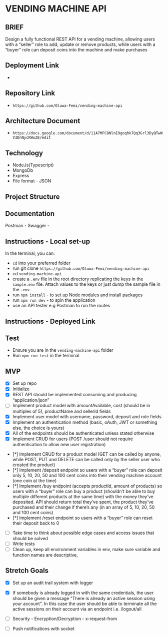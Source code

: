 # VENDING MACHINE API

## BRIEF
Design a fully functional REST API for a vending machine, allowing users with a “seller” role to add, update or remove products, while users with a “buyer” role can deposit coins into the machine and make purchases

## Deployment Link
- 

## Repository Link
- `https://github.com/Oluwa-Femi/vending-machine-api`

## Architecture Document
- `https://docs.google.com/document/d/11A7MFC8NlnE9goqhk7Qq3Grl3DyQTwWV3DnNycKWoZ8/edit`

## Technology
- NodeJs(Typescript)
- MongoDb
- Express
- File format - JSON

## Project Structure

## Documentation
Postman -
Swagger - 

## Instructions - Local set-up
In the terminal, you can:
* `cd` into your preferred folder
* run git clone `https://github.com/Oluwa-Femi/vending-machine-api`
* cd `vending-machine-api`
* create a `.env` file in the root directory replicating the keys in the `sample.env` file. Attach values to the keys or just dump the sample file in the `.env`. 
* run `npm install` - to set up Node modules and install packages
* run `npm run dev` - to spin the application
* use an API tester e.g Postman to run the routes

## Instructions - Deployed Link

## Test
- Ensure you are in the `vending-machine-api` folder
- Run `npm run test` in the terminal

## MVP
- [x] Set up repo
- [x] Initialize
- [x] REST API should be implemented consuming and producing “application/json”
- [ ] Implement product model with amountAvailable, cost (should be in multiples of 5), productName and sellerId fields
- [x] Implement user model with username, password, deposit and role fields
- [x] Implement an authentication method (basic, oAuth, JWT or something else, the choice is yours)
- [x] All of the endpoints should be authenticated unless stated otherwise
- [x] Implement CRUD for users (POST /user should not require authentication to allow new user registration)
- [*] Implement CRUD for a product model (GET can be called by anyone, while POST, PUT and DELETE can be called only by the seller user who created the product)
- [*] Implement /deposit endpoint so users with a “buyer” role can deposit only 5, 10, 20, 50 and 100 cent coins into their vending machine account (one coin at the time)
- [*] Implement /buy endpoint (accepts productId, amount of products) so users with a “buyer” role can buy a product (shouldn't be able to buy multiple different products at the same time) with the money they’ve deposited. API should return total they’ve spent, the product they’ve purchased and their change if there’s any (in an array of 5, 10, 20, 50 and 100 cent coins)
- [*] Implement /reset endpoint so users with a “buyer” role can reset their deposit back to 0
- [ ] Take time to think about possible edge cases and access issues that should be solved
- [ ] Write tests
- [ ] Clean up, keep all environment variables in env, make sure variable and function names are descriptive,

## Stretch Goals
- [x] Set up an audit trail system with logger
- [x] If somebody is already logged in with the same credentials, the user should be given a message "There is already an active session using your account". In this case the user should be able to terminate all the active sessions on their account via an endpoint i.e. /logout/all
- [ ] Security - Encryption/Decryption - x-request-from
- [ ] Push notifications with socket


